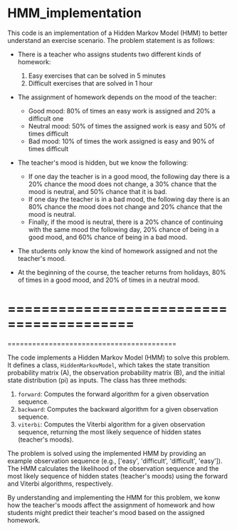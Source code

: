 # HMM_implementation
This code is an implementation of a Hidden Markov Model (HMM) to better understand an exercise scenario. The problem statement is as follows:

- There is a teacher who assigns students two different kinds of homework:
  1. Easy exercises that can be solved in 5 minutes
  2. Difficult exercises that are solved in 1 hour

- The assignment of homework depends on the mood of the teacher:
  * Good mood: 80% of times an easy work is assigned and 20% a difficult one
  * Neutral mood: 50% of times the assigned work is easy and 50% of times difficult
  * Bad mood: 10% of times the work assigned is easy and 90% of times difficult

- The teacher's mood is hidden, but we know the following:
  * If one day the teacher is in a good mood, the following day there is a 20% chance the mood does not change, a 30% chance that the mood is neutral, and 50% chance that it is bad.
  * If one day the teacher is in a bad mood, the following day there is an 80% chance the mood does not change and 20% chance that the mood is neutral.
  * Finally, if the mood is neutral, there is a 20% chance of continuing with the same mood the following day, 20% chance of being in a good mood, and 60% chance of being in a bad mood.

- The students only know the kind of homework assigned and not the teacher's mood.
- At the beginning of the course, the teacher returns from holidays, 80% of times in a good mood, and 20% of times in a neutral mood.

=========================================
=========================================
=========================================

The code implements a Hidden Markov Model (HMM) to solve this problem. It defines a class, `HiddenMarkovModel`, which takes the state transition probability matrix (A), the observation probability matrix (B), and the initial state distribution (pi) as inputs. The class has three methods:

1. `forward`: Computes the forward algorithm for a given observation sequence.
2. `backward`: Computes the backward algorithm for a given observation sequence.
3. `viterbi`: Computes the Viterbi algorithm for a given observation sequence, returning the most likely sequence of hidden states (teacher's moods).

The problem is solved using the implemented HMM by providing an example observation sequence (e.g., ['easy', 'difficult', 'difficult', 'easy']). The HMM calculates the likelihood of the observation sequence and the most likely sequence of hidden states (teacher's moods) using the forward and Viterbi algorithms, respectively.

By understanding and implementing the HMM for this problem, we konw how the teacher's moods affect the assignment of homework and how students might predict their teacher's mood based on the assigned homework.

